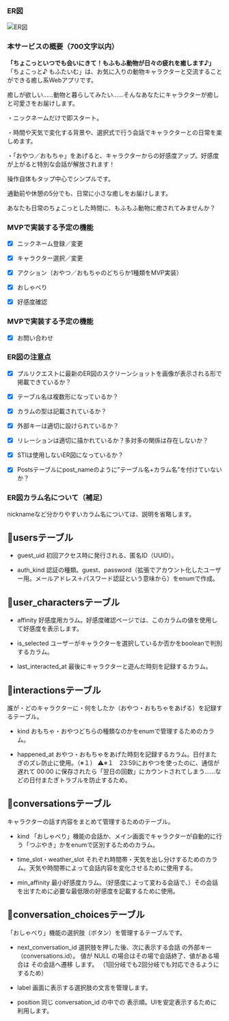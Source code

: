 ### ER図
![ER図](./erd/erd_v1.png)


### 本サービスの概要（700文字以内）
**「ちょこっといつでも会いにきて！もふもふ動物が日々の疲れを癒します♪」**
「ちょこっと♪ もふたいむ」は、お気に入りの動物キャラクターと交流することができる癒し系Webアプリです。

癒しが欲しい……動物と暮らしてみたい……そんなあなたにキャラクターが癒しと可愛さをお届けします。

・ニックネームだけで即スタート。

・時間や天気で変化する背景や、選択式で行う会話でキャラクターとの日常を楽しめます。

・「おやつ／おもちゃ」をあげると、キャラクターからの好感度アップ。好感度が上がると特別な会話が解放されます！

操作自体もタップ中心でシンプルです。

通勤前や休憩の5分でも、日常に小さな癒しをお届けします。

あなたも日常のちょこっとした時間に、もふもふ動物に癒されてみませんか？


### MVPで実装する予定の機能
- [x] ニックネーム登録／変更
- [x] キャラクター選択／変更
- [x] アクション（おやつ／おもちゃのどちらか1種類をMVP実装）
- [x] おしゃべり
- [x] 好感度確認


### MVPで実装する予定の機能
- [x] お問い合わせ


### ER図の注意点
- [x] プルリクエストに最新のER図のスクリーンショットを画像が表示される形で掲載できているか？
- [x] テーブル名は複数形になっているか？
- [x] カラムの型は記載されているか？
- [x] 外部キーは適切に設けられているか？
- [x] リレーションは適切に描かれているか？多対多の関係は存在しないか？
- [x] STIは使用しないER図になっているか？
- [x] Postsテーブルにpost_nameのように"テーブル名+カラム名"を付けていないか？


### ER図カラム名について（補足）
nicknameなど分かりやすいカラム名については、説明を省略します。

## 🔸usersテーブル
- guest_uid
初回アクセス時に発行される、匿名ID（UUID）。

- auth_kind
認証の種類。guest、password（拡張でアカウント化したユーザー用。メールアドレス＋パスワード認証という意味から）をenumで作成。

## 🔸user_charactersテーブル
- affinity
好感度用カラム。好感度確認ページでは、このカラムの値を使用して好感度を表示します。

- is_selected
ユーザーがキャラクターを選択しているか否かをbooleanで判別するカラム。

- last_interacted_at
最後にキャラクターと遊んだ時刻を記録するカラム。

## 🔸interactionsテーブル
誰が・どのキャラクターに・何をしたか（おやつ・おもちゃをあげる）を記録するテーブル。

- kind
おもちゃ・おやつどちらの種類なのかをenumで管理するためのカラム。

- happened_at
おやつ・おもちゃをあげた時刻を記録するカラム。日付またぎのズレ防止に使用。（※１）
⚠️※１　23:59におやつを使ったのに、通信が遅れて 00:00 に保存されたら「翌日の回数」にカウントされてしまう……などの日付またぎトラブルを防止するため。

## 🔸conversationsテーブル
キャラクターの話す内容をまとめて管理するためのテーブル。

- kind
「おしゃべり」機能の会話か、メイン画面でキャラクターが自動的に行う「つぶやき」かをenumで区別するためのカラム。

- time_slot・weather_slot
それぞれ時間帯・天気を出し分けするためのカラム。天気や時間帯によって会話内容を変化させるために使用する。

- min_affinity
最小好感度カラム。（好感度によって変わる会話で、）その会話を出すために必要な最低限の好感度を記載するために使用。

## 🔸conversation_choicesテーブル
「おしゃべり」機能の選択肢（ボタン）を管理するテーブルです。

- next_conversation_id
選択肢を押した後、次に表示する会話 の外部キー（conversations.id）。
値が NULL の場合はその場で会話終了、値がある場合は その会話へ遷移 します。
（1回分岐でも2回分岐でも対応できるようにするため）

- label
画面に表示する選択肢の文言を管理します。

- position
同じ conversation_id の中での 表示順。UIを安定表示するために利用します。
